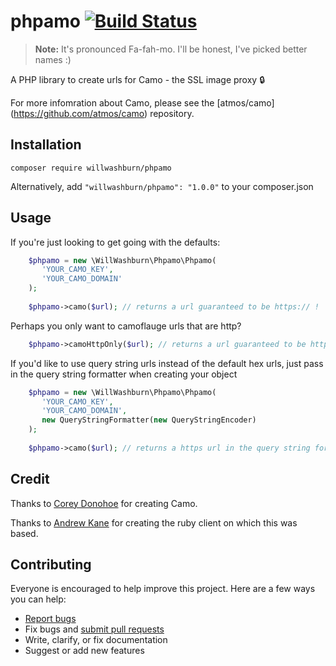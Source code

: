 

# phpamo [![Build Status](https://travis-ci.org/willwashburn/phpamo.svg)](https://travis-ci.org/willwashburn/phpamo)
> **Note:** It's pronounced Fa-fah-mo. I'll be honest, I've picked better names :)

A PHP library to create urls for Camo - the SSL image proxy :lock:

For more infomration about Camo, please see the [atmos/camo] (https://github.com/atmos/camo) repository.

## Installation
```composer require willwashburn/phpamo```

Alternatively, add ```"willwashburn/phpamo": "1.0.0"``` to your composer.json

## Usage
If you're just looking to get going with the defaults:
```PHP
    $phpamo = new \WillWashburn\Phpamo\Phpamo(
       'YOUR_CAMO_KEY',
       'YOUR_CAMO_DOMAIN'
    );
    
    $phpamo->camo($url); // returns a url guaranteed to be https:// ! 
```  

Perhaps you only want to camoflauge urls that are http?
```PHP
    $phpamo->camoHttpOnly($url); // returns a url guaranteed to be https:// ! 

```

If you'd like to use query string urls instead of the default hex urls, just 
pass in the query string formatter when creating your object

```PHP
    $phpamo = new \WillWashburn\Phpamo\Phpamo(
       'YOUR_CAMO_KEY',
       'YOUR_CAMO_DOMAIN',
       new QueryStringFormatter(new QueryStringEncoder)
    );
    
    $phpamo->camo($url); // returns a https url in the query string format 

```
  
## Credit

Thanks to [Corey Donohoe](https://github.com/atmos) for creating Camo.

Thanks to [Andrew Kane](https://github.com/ankane/camo/) for creating the ruby client on which this was based.

## Contributing

Everyone is encouraged to help improve this project. Here are a few ways you can help:

- [Report bugs](https://github.com/willwashburn/phpamo/issues)
- Fix bugs and [submit pull requests](https://github.com/willwashburn/phpamo/pulls)
- Write, clarify, or fix documentation
- Suggest or add new features


